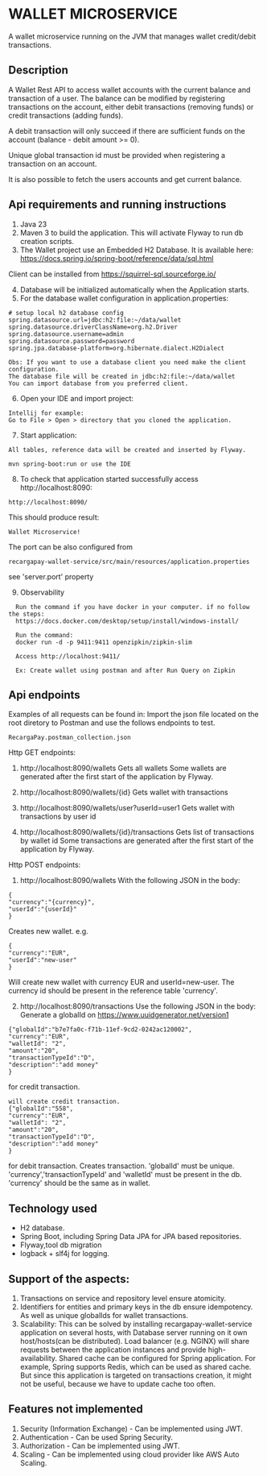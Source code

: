 # WALLET MICROSERVICE
A wallet microservice running on the JVM that manages wallet credit/debit transactions.


## Description
A Wallet Rest API to access wallet accounts with the current balance and transaction of a user.
The balance can be modified by registering transactions on the account, either debit transactions (removing funds) 
or credit transactions (adding funds).

A debit transaction will only succeed if there are sufficient funds on the account 
(balance - debit amount >= 0). 

Unique global transaction id must be provided when registering a transaction on an account. 

It is also possible to fetch the users accounts and get current balance.

## Api requirements and running instructions
1. Java 23
2. Maven 3 to build the application.
This will activate Flyway to run db creation scripts. 
3. The Wallet project use an Embedded H2 Database.
It is available here:
   https://docs.spring.io/spring-boot/reference/data/sql.html

Client can be installed from https://squirrel-sql.sourceforge.io/ 

4. Database will be initialized automatically when the Application starts.
5. For the database wallet configuration in application.properties:
```
# setup local h2 database config
spring.datasource.url=jdbc:h2:file:~/data/wallet
spring.datasource.driverClassName=org.h2.Driver
spring.datasource.username=admin
spring.datasource.password=password
spring.jpa.database-platform=org.hibernate.dialect.H2Dialect
 ```
 ```
Obs: If you want to use a database client you need make the client configuration.
The database file will be created in jdbc:h2:file:~/data/wallet
You can import database from you preferred client.
 ```
6. Open your IDE and import project:
```
Intellij for example:
Go to File > Open > directory that you cloned the application.
 ```
7. Start application:
```
All tables, reference data will be created and inserted by Flyway.
```
```
mvn spring-boot:run or use the IDE
``` 
8. To check that application started successfully access http://localhost:8090:
``` 
http://localhost:8090/
``` 
This should produce result:
``` 
Wallet Microservice!
``` 
The port can be also configured from 
``` 
recargapay-wallet-service/src/main/resources/application.properties
```
see 'server.port' property

9. Observability
 ```
   Run the command if you have docker in your computer. if no follow the steps:
   https://docs.docker.com/desktop/setup/install/windows-install/
   
   Run the command:  
   docker run -d -p 9411:9411 openzipkin/zipkin-slim
   
   Access http://localhost:9411/
   
   Ex: Create wallet using postman and after Run Query on Zipkin
``` 
## Api endpoints
Examples of all requests can be found in:
Import the json file located on the root diretory to Postman and use the follows endpoints to test.
``` 
RecargaPay.postman_collection.json
```
Http GET endpoints:
1. http://localhost:8090/wallets
Gets all wallets
Some wallets are generated after the first start of the application by Flyway.

2. http://localhost:8090/wallets/{id}
Gets wallet with transactions

3. http://localhost:8090/wallets/user?userId=user1
Gets wallet with transactions by user id

4. http://localhost:8090/wallets/{id}/transactions
Gets list of transactions by wallet id
Some transactions are generated after the first start of the application by Flyway.

Http POST endpoints:
1. http://localhost:8090/wallets
With the following JSON in the body:
``` 
{
"currency":"{currency}",
"userId":"{userId}"
}
``` 
Creates new wallet.
e.g.
``` 
{
"currency":"EUR",
"userId":"new-user"
}
``` 
Will create new wallet with currency EUR and userId=new-user.
The currency id should be present in the reference table 'currency'.

2. http://localhost:8090/transactions
Use the following JSON in the body:
Generate a globalId on https://www.uuidgenerator.net/version1
``` 
{"globalId":"b7e7fa0c-f71b-11ef-9cd2-0242ac120002",
"currency":"EUR",
"walletId": "2",
"amount":"20",
"transactionTypeId":"D",
"description":"add money"
}
``` 
for credit transaction.
``` 
will create credit transaction.
{"globalId":"558",
"currency":"EUR",
"walletId": "2",
"amount":"20",
"transactionTypeId":"D",
"description":"add money"
}
``` 
for debit transaction.
Creates transaction.
'globalId' must be unique.
'currency','transactionTypeId' and 'walletId' must be present in the db.
'currency' should be the same as in wallet.

## Technology used

- H2 database.
- Spring Boot, including Spring Data JPA for JPA based repositories.
- Flyway,tool db migration
- logback + slf4j for logging.

## Support of the aspects:

1. Transactions on service and repository level ensure atomicity.
2. Identifiers for entities and primary keys in the db ensure idempotency. 
As well as unique globalIds for wallet transactions.
3. Scalability: This can be solved by installing recargapay-wallet-service application on several hosts, 
with Database server running on it own host/hosts(can be distributed).
Load balancer (e.g. NGINX) will share requests between the application instances and provide high-availability.
Shared cache can be configured for Spring application. For example,
Spring supports Redis, which can be used as shared cache. 
But since this application is targeted on transactions creation, it might not be useful,
because we have to update cache too often.

## Features not implemented
1. Security (Information Exchange) - Can be implemented using JWT.
2. Authentication - Can be used Spring Security.
3. Authorization - Can be implemented using JWT.
4. Scaling - Can be implemented using cloud provider like AWS Auto Scaling.



 








